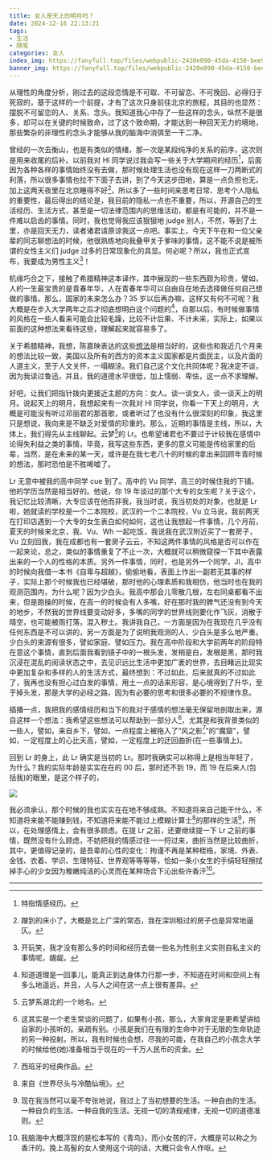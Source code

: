 ```yaml
---
title: 女人是天上的明月吗？
date: 2024-12-16 22:13:21
tags:
- 生活
- 随笔
categories: 女人
index_img: https://fanyfull.top/files/webpublic-2420e090-45da-4150-bee9-c914c53d51b8
banner_img: https://fanyfull.top/files/webpublic-2420e090-45da-4150-bee9-c914c53d51b8
---
```


从理性的角度分析，刚过去的这段恋情是不可取、不可留恋、不可挽回、必得归于死寂的，基于这样的一个前提，才有了这次只身前往北京的旅程，其目的也显然：摆脱不可留恋的人、关系、念头。我知道我心中存了一些这样的念头，纵然不是很多，却可以在关键的时候致命，过了这个致命期，才能达到一种回天无力的境地，那些繁杂的非理性的念头才能够从我的脑海中消弭至一干二净。

曾经的一次去衡山，也是有类似的情绪，那一次是某段纯净的关系的前序，这次则是用来收尾的后补。以前我对 Hl 同学说过我会写一些关于大学期间的经历[^1]，后面因为各种各样的事情始终没有去做，那时候处理生活也没有现在这样一刀两断式的利落，所以很多事情也拉不下面子去讲，到了今天这步田地，算是一点负担也无，加上这两天夜里在北京睡得不好[^2]，所以多了一些时间来思考日常、思考个人隐私的重要性，最后得出的结论是，我目前的隐私一点也不重要，所以，开源自己的生活经历、生活方式，甚至是一切法律范围内的思维活动，都是有可能的，并不是一件难以启齿的事情。同时，我也觉得我应该狠狠地 judge 别人，不然，等到了土里，亦是回天无力，读者诸君请原谅我这一点吧。事实上，今天下午在和一位父亲辈的同志聊想法的时候，他很熟练地向我叠甲关于爹味的事情，这不能不说是被所谓的女性主义们 judge 过多的日常现象化的具显。何必呢？所以，我也正式宣布，我要成为男性主义[^3]！

机缘巧合之下，接触了希腊精神这本译作，其中展现的一些东西颇为珍贵，譬如，人的一生最宝贵的是青春年华，人在青春年华可以自由自在地去选择做任何自己想做的事情。那么，国家的未来怎么办？35 岁以后再办嘛，这样又有何不可呢？我大概是在步入大学两年之后才彻底想明白这个问题的[^4]，自那以后，有时候做事情的风格在一些人看来可能会比较毛躁，比较不计后果、不计未来，实际上，如果以前面的这种想法来看待这些，理解起来就容易多了。

关于希腊精神，我想，陈嘉映表达的这些[想法](https://book.douban.com/review/3285073/)是相当好的，这些也和我近几个月来的想法比较一致，美国以及所有的西方的资本主义国家都是片面民主，以及片面的人道主义，至于人文关怀，一塌糊涂。我们自己这个文化共同体呢？我决定不谈，因为我读过鲁迅，并且，我的道德水平很低，加上懦弱、卑怯，这一点不求理解。

好吧，让我们把指针拨向更接近主题的方向：女人。谈一谈女人，谈一谈天上的明月。说起天上的明月，我想起来有一次我对 Hl 同学说，你看一下天上的明月，大概是可能没有听过邓丽君的那首歌，或者听过了也没有什么很深刻的印象，我这里只是想说，我向来是不缺乏对爱情的珍重的。那么，近期的事情是主线，所以，大体上，我们得先从主线聊起。云梦[^5]的 Lr。也希望诸君也不要过于计较我在感情中论得失利益之类的事情，毕竟，我写这些东西，更多的意义可能是传给家里的后辈，当然，是在未来的某一天，或许是在我七老八十的时候的拿出来回顾年青时候的想法，那时恐怕是不胜唏嘘了。

Lr 无意中被我的高中同学 cue 到了。高中的 Vu 同学，高三的时候住我的下铺。他的学历当然是相当好的。他说，你 19 年谈过的那个大专的女生呢？关于这个，我记忆比较清晰，大专应该在他而非我，我当时说，我当初处的对象，也就是 Lr 啦，她就读的学校是一个二本院校，武汉的一个二本院校，Vu 立马说，我前两天在打印店遇到一个大专的女生表白如何如何，这也让我想起一件事情，几个月前，夏天的时候来北京，我、Vu、Wh 一起吃饭，我说我在武汉附近买了一套房子，Vu 立刻回我，我在成都也有一套房子云云，不知这两件事情的风格是否可以作在一起来论，总之，类似的事情重复了不止一次，大概就可以稍微窥探一下其中表露出来的一个人的性格的本质。另外一件事情，同时，也是另外一个同学，Jl，高中的时候向我借一本书《自卑与超越》，偷偷地看，表面上作出一副若无其事的样子，实际上那个时候我也已经堪破，那时他的心理素质和我相仿，他当时也在我的观测范围内，为什么呢？因为少白头。我高中那会儿零散几根，左右同桌都看不出来，但是跑操的时候，在高一的时候会有人多嘴，好在那时我的脾气还没有到今天的地步，不然我的世界线要变动好多，多嘴的同学的世界线则要化作飞灰，消散于晴空，也可能被雨打落，混入秽土。我讲我自己，一方面是因为在我现在几乎没有任何东西是不可以讲的，另一方面是为了说明我观测的人，少白头是多么地严重。少白头的来源有很多，譬如家庭、譬如压力。我在高中阶段和大学前两年的阶段特在意这个事情，直到后面我看到镜子中的一根头发，发梢是白，发根是黑，那时我沉浸在混乱的阅读状态之中，去见识远比生活中更加广袤的世界，去目睹远比现实中更加复杂和多样的人的生活方式，最终想到：不过如此，后来就真的不过如此了，我再也没有担心过白发的事情，用土一点的话来形容，是心境得到了升华，至于掉头发，那是大学的必经之路，因为有必要的思考和很多必要的不规律作息。

插播一点，我把我的感情经历和当下的我对于感情的想法毫无保留地剖取出来，源自这样一个想法：我希望这些想法可以帮助到一部分人[^6]，尤其是和我背景类似的一些人，譬如，来自乡下，譬如，一点程度上被拖入了“风之影[^7]”的“魔窟”，譬如，一定程度上的心比天高，譬如，一定程度上的迂回曲折(在一些事情上)。

回到 Lr 的身上，此 Lr 确实是当初的 Lr。那时我确实可以称得上是相当年轻了，为什么？我的实际年龄是实实在在的 00 后，那时还不到 19，而 19 在后来人(包括我)的眼里，是这个样子的，

![](https://fanyfull.top/files/webpublic-60d0638f-ad30-450c-a7e4-699fb3b01785)

我必须承认，那个时候的我也实实在在地不够成熟。不知道将来自己能干什么，不知道将来能不能赚到钱，不知道将来能不能过上模糊计算士[^8]的那样的生活[^9]，所以，在处理感情上，会有很多顾虑。在提 Lr 之前，还要继续提一下 Lr 之前的事情，既然没有什么顾虑，不妨把我的情感过往一一捋过来，曲折当然是比较曲折，其中，更值得记录的，是吾辈的心性的变化：拘谨不再是某种桎梏，家境、外表、金钱、衣着、学识、生理特征、世界观等等等等，恰如一条小女生的手绢轻轻擦拭掉手心的少女因为稚嫩纯洁的心灵而在某种场合下沁出些许香汗[^10]。

----------

[^1]: 特指情感经历。
[^2]: 蹭到的床小了，大概是北上广深的常态，我在深圳租过的房子也是异常地逼仄。
[^3]: 开玩笑，我才没有那么多的时间和经历去做一些名为性别主义实则自私主义的事情呢，龌龊。
[^4]: 知道道理是一回事儿，能真正到达身体力行那一步，不知道在时间和空间上有多么地遥远，并且，人与人之间在这一点上很有差异。
[^5]: 云梦系湖北的一个地名。
[^6]: 这其实是一个老生常谈的问题了，如果有小孩，那么，大家肯定是更希望讲给自家的小孩听的。亲疏有别。小孩是我们在有限的生命中对于无限的生命轨迹的另一种投射。所以，我有时候也会想，尽我的可能，在我自己的小孩念大学的时候给他(她)准备相当于现在的一千万人民币的资金。
[^7]: 西班牙的经典作品。
[^8]: 来自《世界尽头与冷酷仙境》。
[^9]: 现在我当然可以毫不夸张地说，我过上了当初想要的生活。一种自由的生活。一种自负的生活。一种自我的生活。无视一切的清规戒律，无视一切的道德准则。
[^10]: 我脑海中大概浮现的是松本写的《青鸟》，而小女孩的汗，大概是可以称之为香汗的。挽上高髻的女人使用这个词的话，大概只会令人作呕。
